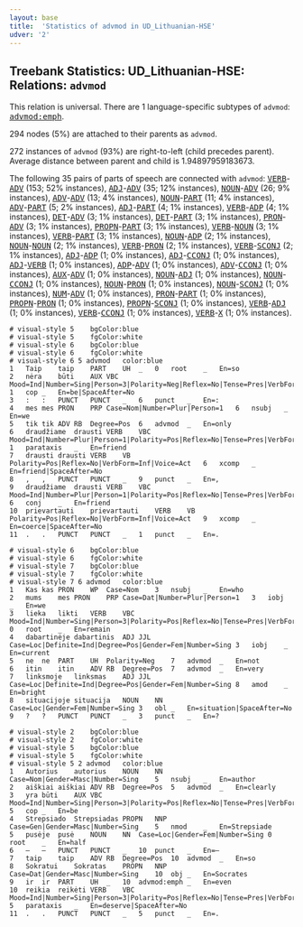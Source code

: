 ```yaml
---
layout: base
title:  'Statistics of advmod in UD_Lithuanian-HSE'
udver: '2'
---
```


## Treebank Statistics: UD_Lithuanian-HSE: Relations: `advmod`

This relation is universal.
There are 1 language-specific subtypes of `advmod`: <tt><a href="lt_hse-dep-advmod-emph.html">advmod:emph</a></tt>.

294 nodes (5%) are attached to their parents as `advmod`.

272 instances of `advmod` (93%) are right-to-left (child precedes parent).
Average distance between parent and child is 1.94897959183673.

The following 35 pairs of parts of speech are connected with `advmod`: <tt><a href="lt_hse-pos-VERB.html">VERB</a></tt>-<tt><a href="lt_hse-pos-ADV.html">ADV</a></tt> (153; 52% instances), <tt><a href="lt_hse-pos-ADJ.html">ADJ</a></tt>-<tt><a href="lt_hse-pos-ADV.html">ADV</a></tt> (35; 12% instances), <tt><a href="lt_hse-pos-NOUN.html">NOUN</a></tt>-<tt><a href="lt_hse-pos-ADV.html">ADV</a></tt> (26; 9% instances), <tt><a href="lt_hse-pos-ADV.html">ADV</a></tt>-<tt><a href="lt_hse-pos-ADV.html">ADV</a></tt> (13; 4% instances), <tt><a href="lt_hse-pos-NOUN.html">NOUN</a></tt>-<tt><a href="lt_hse-pos-PART.html">PART</a></tt> (11; 4% instances), <tt><a href="lt_hse-pos-ADV.html">ADV</a></tt>-<tt><a href="lt_hse-pos-PART.html">PART</a></tt> (5; 2% instances), <tt><a href="lt_hse-pos-ADJ.html">ADJ</a></tt>-<tt><a href="lt_hse-pos-PART.html">PART</a></tt> (4; 1% instances), <tt><a href="lt_hse-pos-VERB.html">VERB</a></tt>-<tt><a href="lt_hse-pos-ADP.html">ADP</a></tt> (4; 1% instances), <tt><a href="lt_hse-pos-DET.html">DET</a></tt>-<tt><a href="lt_hse-pos-ADV.html">ADV</a></tt> (3; 1% instances), <tt><a href="lt_hse-pos-DET.html">DET</a></tt>-<tt><a href="lt_hse-pos-PART.html">PART</a></tt> (3; 1% instances), <tt><a href="lt_hse-pos-PRON.html">PRON</a></tt>-<tt><a href="lt_hse-pos-ADV.html">ADV</a></tt> (3; 1% instances), <tt><a href="lt_hse-pos-PROPN.html">PROPN</a></tt>-<tt><a href="lt_hse-pos-PART.html">PART</a></tt> (3; 1% instances), <tt><a href="lt_hse-pos-VERB.html">VERB</a></tt>-<tt><a href="lt_hse-pos-NOUN.html">NOUN</a></tt> (3; 1% instances), <tt><a href="lt_hse-pos-VERB.html">VERB</a></tt>-<tt><a href="lt_hse-pos-PART.html">PART</a></tt> (3; 1% instances), <tt><a href="lt_hse-pos-NOUN.html">NOUN</a></tt>-<tt><a href="lt_hse-pos-ADP.html">ADP</a></tt> (2; 1% instances), <tt><a href="lt_hse-pos-NOUN.html">NOUN</a></tt>-<tt><a href="lt_hse-pos-NOUN.html">NOUN</a></tt> (2; 1% instances), <tt><a href="lt_hse-pos-VERB.html">VERB</a></tt>-<tt><a href="lt_hse-pos-PRON.html">PRON</a></tt> (2; 1% instances), <tt><a href="lt_hse-pos-VERB.html">VERB</a></tt>-<tt><a href="lt_hse-pos-SCONJ.html">SCONJ</a></tt> (2; 1% instances), <tt><a href="lt_hse-pos-ADJ.html">ADJ</a></tt>-<tt><a href="lt_hse-pos-ADP.html">ADP</a></tt> (1; 0% instances), <tt><a href="lt_hse-pos-ADJ.html">ADJ</a></tt>-<tt><a href="lt_hse-pos-CCONJ.html">CCONJ</a></tt> (1; 0% instances), <tt><a href="lt_hse-pos-ADJ.html">ADJ</a></tt>-<tt><a href="lt_hse-pos-VERB.html">VERB</a></tt> (1; 0% instances), <tt><a href="lt_hse-pos-ADP.html">ADP</a></tt>-<tt><a href="lt_hse-pos-ADV.html">ADV</a></tt> (1; 0% instances), <tt><a href="lt_hse-pos-ADV.html">ADV</a></tt>-<tt><a href="lt_hse-pos-CCONJ.html">CCONJ</a></tt> (1; 0% instances), <tt><a href="lt_hse-pos-AUX.html">AUX</a></tt>-<tt><a href="lt_hse-pos-ADV.html">ADV</a></tt> (1; 0% instances), <tt><a href="lt_hse-pos-NOUN.html">NOUN</a></tt>-<tt><a href="lt_hse-pos-ADJ.html">ADJ</a></tt> (1; 0% instances), <tt><a href="lt_hse-pos-NOUN.html">NOUN</a></tt>-<tt><a href="lt_hse-pos-CCONJ.html">CCONJ</a></tt> (1; 0% instances), <tt><a href="lt_hse-pos-NOUN.html">NOUN</a></tt>-<tt><a href="lt_hse-pos-PRON.html">PRON</a></tt> (1; 0% instances), <tt><a href="lt_hse-pos-NOUN.html">NOUN</a></tt>-<tt><a href="lt_hse-pos-SCONJ.html">SCONJ</a></tt> (1; 0% instances), <tt><a href="lt_hse-pos-NUM.html">NUM</a></tt>-<tt><a href="lt_hse-pos-ADV.html">ADV</a></tt> (1; 0% instances), <tt><a href="lt_hse-pos-PRON.html">PRON</a></tt>-<tt><a href="lt_hse-pos-PART.html">PART</a></tt> (1; 0% instances), <tt><a href="lt_hse-pos-PROPN.html">PROPN</a></tt>-<tt><a href="lt_hse-pos-PRON.html">PRON</a></tt> (1; 0% instances), <tt><a href="lt_hse-pos-PROPN.html">PROPN</a></tt>-<tt><a href="lt_hse-pos-SCONJ.html">SCONJ</a></tt> (1; 0% instances), <tt><a href="lt_hse-pos-VERB.html">VERB</a></tt>-<tt><a href="lt_hse-pos-ADJ.html">ADJ</a></tt> (1; 0% instances), <tt><a href="lt_hse-pos-VERB.html">VERB</a></tt>-<tt><a href="lt_hse-pos-CCONJ.html">CCONJ</a></tt> (1; 0% instances), <tt><a href="lt_hse-pos-VERB.html">VERB</a></tt>-<tt><a href="lt_hse-pos-X.html">X</a></tt> (1; 0% instances).


~~~ conllu
# visual-style 5	bgColor:blue
# visual-style 5	fgColor:white
# visual-style 6	bgColor:blue
# visual-style 6	fgColor:white
# visual-style 6 5 advmod	color:blue
1	Taip	taip	PART	UH	_	0	root	_	En=so
2	nėra	būti	AUX	VBC	Mood=Ind|Number=Sing|Person=3|Polarity=Neg|Reflex=No|Tense=Pres|VerbForm=Fin|Voice=Act	1	cop	_	En=be|SpaceAfter=No
3	:	:	PUNCT	PUNCT	_	6	punct	_	En=:
4	mes	mes	PRON	PRP	Case=Nom|Number=Plur|Person=1	6	nsubj	_	En=we
5	tik	tik	ADV	RB	Degree=Pos	6	advmod	_	En=only
6	draudžiame	drausti	VERB	VBC	Mood=Ind|Number=Plur|Person=1|Polarity=Pos|Reflex=No|Tense=Pres|VerbForm=Fin|Voice=Act	1	parataxis	_	En=friend
7	drausti	drausti	VERB	VB	Polarity=Pos|Reflex=No|VerbForm=Inf|Voice=Act	6	xcomp	_	En=friend|SpaceAfter=No
8	,	,	PUNCT	PUNCT	_	9	punct	_	En=,
9	draudžiame	drausti	VERB	VBC	Mood=Ind|Number=Plur|Person=1|Polarity=Pos|Reflex=No|Tense=Pres|VerbForm=Fin|Voice=Act	6	conj	_	En=friend
10	prievartauti	prievartauti	VERB	VB	Polarity=Pos|Reflex=No|VerbForm=Inf|Voice=Act	9	xcomp	_	En=coerce|SpaceAfter=No
11	.	.	PUNCT	PUNCT	_	1	punct	_	En=.

~~~


~~~ conllu
# visual-style 6	bgColor:blue
# visual-style 6	fgColor:white
# visual-style 7	bgColor:blue
# visual-style 7	fgColor:white
# visual-style 7 6 advmod	color:blue
1	Kas	kas	PRON	WP	Case=Nom	3	nsubj	_	En=who
2	mums	mes	PRON	PRP	Case=Dat|Number=Plur|Person=1	3	iobj	_	En=we
3	lieka	likti	VERB	VBC	Mood=Ind|Number=Sing|Person=3|Polarity=Pos|Reflex=No|Tense=Pres|VerbForm=Fin|Voice=Act	0	root	_	En=remain
4	dabartinėje	dabartinis	ADJ	JJL	Case=Loc|Definite=Ind|Degree=Pos|Gender=Fem|Number=Sing	3	iobj	_	En=current
5	ne	ne	PART	UH	Polarity=Neg	7	advmod	_	En=not
6	itin	itin	ADV	RB	Degree=Pos	7	advmod	_	En=very
7	linksmoje	linksmas	ADJ	JJL	Case=Loc|Definite=Ind|Degree=Pos|Gender=Fem|Number=Sing	8	amod	_	En=bright
8	situacijoje	situacija	NOUN	NN	Case=Loc|Gender=Fem|Number=Sing	3	obl	_	En=situation|SpaceAfter=No
9	?	?	PUNCT	PUNCT	_	3	punct	_	En=?

~~~


~~~ conllu
# visual-style 2	bgColor:blue
# visual-style 2	fgColor:white
# visual-style 5	bgColor:blue
# visual-style 5	fgColor:white
# visual-style 5 2 advmod	color:blue
1	Autorius	autorius	NOUN	NN	Case=Nom|Gender=Masc|Number=Sing	5	nsubj	_	En=author
2	aiškiai	aiškiai	ADV	RB	Degree=Pos	5	advmod	_	En=clearly
3	yra	būti	AUX	VBC	Mood=Ind|Number=Sing|Person=3|Polarity=Pos|Reflex=No|Tense=Pres|VerbForm=Fin|Voice=Act	5	cop	_	En=be
4	Strepsiado	Strepsiadas	PROPN	NNP	Case=Gen|Gender=Masc|Number=Sing	5	nmod	_	En=Strepsiade
5	pusėje	pusė	NOUN	NN	Case=Loc|Gender=Fem|Number=Sing	0	root	_	En=half
6	–	–	PUNCT	PUNCT	_	10	punct	_	En=–
7	taip	taip	ADV	RB	Degree=Pos	10	advmod	_	En=so
8	Sokratui	Sokratas	PROPN	NNP	Case=Dat|Gender=Masc|Number=Sing	10	obj	_	En=Socrates
9	ir	ir	PART	UH	_	10	advmod:emph	_	En=even
10	reikia	reikėti	VERB	VBC	Mood=Ind|Number=Sing|Person=3|Polarity=Pos|Reflex=No|Tense=Pres|VerbForm=Fin|Voice=Act	5	parataxis	_	En=deserve|SpaceAfter=No
11	.	.	PUNCT	PUNCT	_	5	punct	_	En=.

~~~


